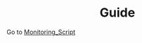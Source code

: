 <div align="center"> 

# Guide </div>

Go to [Monitoring_Script](https://github.com/arookiecoder-ip/Gensyn-AI-Node-Monitoring/blob/02708e522f984fe68582669d79ced05f4764fc05/Monitoring_Script.md)

